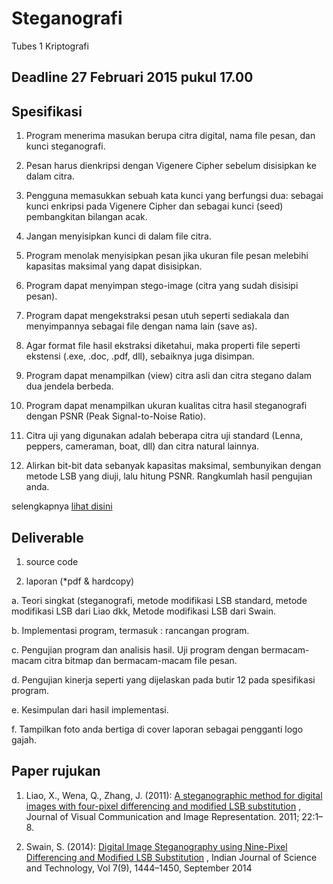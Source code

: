 # Steganografi

Tubes 1 Kriptografi

## Deadline 27 Februari 2015 pukul 17.00

## Spesifikasi

1. Program menerima masukan berupa citra digital, nama file pesan, dan kunci steganografi.

2. Pesan harus dienkripsi dengan Vigenere Cipher sebelum disisipkan ke dalam citra. 

3. Pengguna memasukkan sebuah kata kunci yang berfungsi dua: sebagai kunci enkripsi pada Vigenere Cipher dan sebagai kunci (seed) pembangkitan bilangan acak.

4. Jangan menyisipkan kunci di dalam file citra.

5. Program menolak menyisipkan pesan jika ukuran file pesan melebihi kapasitas maksimal yang dapat disisipkan.

6. Program dapat menyimpan stego-image (citra yang sudah disisipi pesan).

7. Program dapat mengekstraksi pesan utuh seperti sediakala dan menyimpannya sebagai file dengan nama lain (save as).

8. Agar format file hasil ekstraksi diketahui, maka properti file seperti ekstensi (.exe, .doc, .pdf, dll), sebaiknya juga disimpan.

9. Program dapat menampilkan (view) citra asli dan citra stegano dalam dua jendela berbeda.

10. Program dapat menampilkan ukuran kualitas citra hasil steganografi dengan PSNR (Peak Signal-to-Noise Ratio).

11.	Citra uji yang digunakan adalah beberapa citra uji standard (Lenna, peppers, cameraman, boat, dll) dan citra natural lainnya. 

12. Alirkan bit-bit data sebanyak kapasitas maksimal, sembunyikan dengan metode LSB yang diuji, lalu hitung PSNR. Rangkumlah hasil pengujian anda.

selengkapnya [lihat disini](http://informatika.stei.itb.ac.id/~rinaldi.munir/Kriptografi/2014-2015/Tubes1-Kripto-2015.doc)

## Deliverable

1. source code

2. laporan (*pdf & hardcopy)

  a. Teori singkat (steganografi, metode modifikasi LSB standard, metode modifikasi LSB dari Liao dkk,  Metode modifikasi LSB dari Swain.

  b. Implementasi program, termasuk : rancangan program. 

  c. Pengujian program dan analisis hasil. Uji program dengan bermacam-macam citra bitmap dan bermacam-macam file pesan. 

  d. Pengujian kinerja seperti yang dijelaskan pada butir 12 pada spesifikasi program.

  e. Kesimpulan dari hasil implementasi.

  f. Tampilkan foto anda bertiga di cover laporan sebagai pengganti logo gajah.


## Paper rujukan
1. Liao, X., Wena, Q., Zhang, J. (2011): [A steganographic method for digital images with four-pixel differencing and modified LSB substitution](http://informatika.stei.itb.ac.id/~rinaldi.munir/Kriptografi/2014-2015/Paper-1.pdf) , Journal of Visual Communication and Image Representation. 2011; 22:1–8.

2. Swain, S. (2014): [Digital Image Steganography using Nine-Pixel Differencing and Modified LSB Substitution](http://informatika.stei.itb.ac.id/~rinaldi.munir/Kriptografi/2014-2015/Paper-2.pdf) , Indian Journal of Science and Technology, Vol 7(9), 1444–1450, September 2014 
